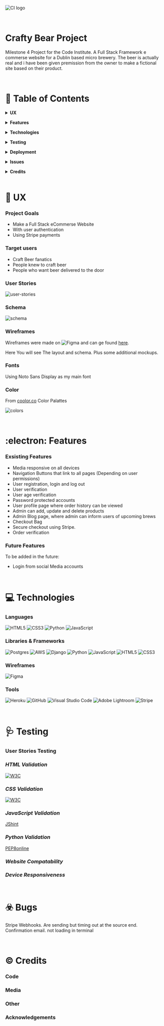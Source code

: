 ![CI logo](https://codeinstitute.s3.amazonaws.com/fullstack/ci_logo_small.png)

<br/>

# **Crafty Bear Project**

Milestone 4 Project for the Code Institute. A Full Stack Framework e commerse website for a Dublin based micro brewery. The beer is actually real and i have been given premission from the owner to make a fictional site based on their product. 

<br/>

:file_folder: Table of Contents
======

**<details><summary>UX</summary>**
* [_Project Goals_](#project_goals)
* [_Target Users_](#target-users)
* [_User Stories_](#user-stories)
* [_Schema_](#schema)
* [_Wireframes_](#wireframes)
</details>

**<details><summary>Features</summary>**
* [_Exsisting Features_](#existing_features)
* [_Future Features_](#future_features)
</details>

**<details><summary>Technologies</summary>**
* [_Languages_](#languages)
* [_Libraries & Frameworks_](#libraries_&_frameworks)
* [_Tools_](#tools)
</details>

**<details><summary>Testing</summary>**
</details>

**<details><summary>Deployment</summary>**
</details>

**<details><summary>Issues</summary>**
</details>

**<details><summary>Credits</summary>**
</details>

<br/>

:bust_in_silhouette: UX
======

### **Project Goals**
* Make a Full Stack eCommerse Website
* With user authentication
* Using Stripe payments

### **Target users**
* Craft Beer fanatics
* People knew to craft beer
* People who want beer delivered to the door

### **User Stories**
![user-stories](README_FILES/user_stories.png)

### **Schema**
![schema](README_FILES/schema.png)

### **Wireframes**
 Wireframes were made on ![Figma](https://img.shields.io/badge/figma-%23F24E1E.svg?style=for-the-badge&logo=figma&logoColor=white) and can ge found [here](https://www.figma.com/file/AQybFaNNP2dp1kEnxCPNE4/Crafty-Bear?node-id=0%3A1).

 Here You will see The layout and schema. Plus some additional mockups.

### **Fonts**
Using Noto Sans Display as my main font

### **Color**
From [coolor.co](https://coolors.co) Color Palattes

![colors](README_FILES/colors.png)

<br/>

:electron: Features
======

### **Exsisting Features**
* Media responsive on all devices
* Navigation Buttons that link to all pages (Depending on user permissions)
* User registration, login and log out
* User verification
* User age verification
* Password protected accounts
* User profile page where order history can be viewed
* Admin can add, update and delete products
* Admin Blog page, where admin can inform users of upcoming brews
* Checkout Bag
* Secure checkout using Stripe.
* Order verification

### **Future Features**
To be added in the future:
* Login from social Media accounts

<br/>

:computer: Technologies
======

### **Languages**
![HTML5](https://img.shields.io/badge/html5-%23E34F26.svg?style=for-the-badge&logo=html5&logoColor=white)
![CSS3](https://img.shields.io/badge/css3-%231572B6.svg?style=for-the-badge&logo=css3&logoColor=white)
![Python](https://img.shields.io/badge/python-3670A0?style=for-the-badge&logo=python&logoColor=ffdd54)
![JavaScript](https://img.shields.io/badge/javascript-%23323330.svg?style=for-the-badge&logo=javascript&logoColor=%23F7DF1E)

### **Libraries & Frameworks**
![Postgres](https://img.shields.io/badge/postgres-%23316192.svg?style=for-the-badge&logo=postgresql&logoColor=white)
![AWS](https://img.shields.io/badge/AWS-%23FF9900.svg?style=for-the-badge&logo=amazon-aws&logoColor=white)
![Django](https://img.shields.io/badge/django-%23092E20.svg?style=for-the-badge&logo=django&logoColor=white)
![Python](https://img.shields.io/badge/python-3670A0?style=for-the-badge&logo=python&logoColor=ffdd54)
![JavaScript](https://img.shields.io/badge/javascript-%23323330.svg?style=for-the-badge&logo=javascript&logoColor=%23F7DF1E)
![HTML5](https://img.shields.io/badge/html5-%23E34F26.svg?style=for-the-badge&logo=html5&logoColor=white)
![CSS3](https://img.shields.io/badge/css3-%231572B6.svg?style=for-the-badge&logo=css3&logoColor=white)

### **Wireframes**
![Figma](https://img.shields.io/badge/figma-%23F24E1E.svg?style=for-the-badge&logo=figma&logoColor=white) 

### **Tools**
![Heroku](https://img.shields.io/badge/heroku-%23430098.svg?style=for-the-badge&logo=heroku&logoColor=white)
![GitHub](https://img.shields.io/badge/github-%23121011.svg?style=for-the-badge&logo=github&logoColor=white)
![Visual Studio Code](https://img.shields.io/badge/Visual%20Studio%20Code-0078d7.svg?style=for-the-badge&logo=visual-studio-code&logoColor=white)
![Adobe Lightroom](https://img.shields.io/static/v1?style=for-the-badge&message=Adobe+Lightroom&color=31A8FF&logo=Adobe+Lightroom&logoColor=FFFFFF&label=)
![Stripe](https://img.shields.io/static/v1?style=for-the-badge&message=Stripe&color=008CDD&logo=Stripe&logoColor=FFFFFF&label=)

<br/>

:stethoscope: Testing
======

### **User Stories Testing**

### ***HTML Validation***
[![W3C](https://img.shields.io/static/v1?style=for-the-badge&message=W3C&color=005A9C&logo=W3C&logoColor=FFFFFF&label=)](https://validator.w3.org/)
### ***CSS Validation***
[![W3C](https://img.shields.io/static/v1?style=for-the-badge&message=W3C&color=005A9C&logo=W3C&logoColor=FFFFFF&label=)](https://jigsaw.w3.org/css-validator/)
### ***JavaScript Validation***
[JShint](https://jshint.com/)
### ***Python Validation***
[PEP8online](http://pep8online.com/)

### ***Website Compatability***
### ***Device Responsiveness***

<br/>

:biohazard: Bugs
======

Stripe Webhooks. Are sending but timing out at the source end.
Confirmation email. not loading in terminal

<br/>

:copyright: Credits
======

### **Code**
### **Media**
### **Other**
### **Acknowledgements**